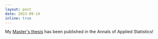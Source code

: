 ```yaml
---
layout: post
date: 2023-09-14
inline: true
---
```


My [Master's thesis](https://projecteuclid.org/journals/annals-of-applied-statistics/volume-17/issue-3/Evaluating-the-use-of-generalized-dynamic-weighted-ordinary-least-squares/10.1214/22-AOAS1726.short) has been published in the Annals of Applied Statistics!
